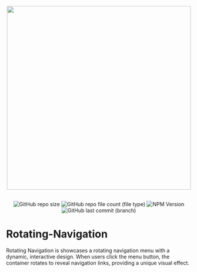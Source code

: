 <div align="center">
  <img src="https://github.com/yazansedih/Progress-Steps/assets/137224224/7b420f85-d961-45bf-ad4b-7569a778c499" width=500px/>
  <br />
  <br />

 ![GitHub repo size](https://img.shields.io/github/repo-size/yazansedih/Progress-Steps) ![GitHub repo file count (file type)](https://img.shields.io/github/directory-file-count/yazansedih/Progress-Steps) ![NPM Version](https://img.shields.io/npm/v/npm) ![GitHub last commit (branch)](https://img.shields.io/github/last-commit/yazansedih/Progress-Steps/main)
 
</div>  

<h1>Rotating-Navigation</h1>
Rotating Navigation is showcases a rotating navigation menu with a dynamic, interactive design. When users click the menu button, the container rotates to reveal navigation links, providing a unique visual effect.
